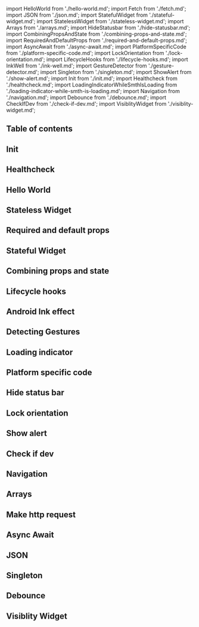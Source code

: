 import HelloWorld from './hello-world.md';
import Fetch from './fetch.md';
import JSON from './json.md';
import StatefulWidget from './stateful-widget.md';
import StatelessWidget from './stateless-widget.md';
import Arrays from './arrays.md';
import HideStatusbar from './hide-statusbar.md';
import CombiningPropsAndState from './combining-props-and-state.md';
import RequiredAndDefaultProps from './required-and-default-props.md';
import AsyncAwait from './async-await.md';
import PlatformSpecificCode from './platform-specific-code.md';
import LockOrientation from './lock-orientation.md';
import LifecycleHooks from './lifecycle-hooks.md';
import InkWell from './ink-well.md';
import GestureDetector from './gesture-detector.md';
import Singleton from './singleton.md';
import ShowAlert from './show-alert.md';
import Init from './init.md';
import Healthcheck from './healthcheck.md';
import LoadingIndicatorWhileSmthIsLoading from './loading-indicator-while-smth-is-loading.md';
import Navigation from './navigation.md';
import Debounce from './debounce.md';
import CheckIfDev from './check-if-dev.md';
import VisiblityWidget from './visiblity-widget.md';

<div className="toc-container">

## Table of contents

<!--
    Put empty heading because remark-toc replaces content until the first heading of the same level,
    so it removes closing div tag
-->

##

</div>

## Init

<Init />

## Healthcheck

<Healthcheck />

## Hello World

<HelloWorld />

## Stateless Widget

<StatelessWidget />

## Required and default props

<RequiredAndDefaultProps />

## Stateful Widget

<StatefulWidget />

## Combining props and state

<CombiningPropsAndState />

## Lifecycle hooks

<LifecycleHooks />

## Android Ink effect

<InkWell />

## Detecting Gestures

<GestureDetector />

## Loading indicator

<LoadingIndicatorWhileSmthIsLoading />

## Platform specific code

<PlatformSpecificCode />

## Hide status bar

<HideStatusbar />

## Lock orientation

<LockOrientation />

## Show alert

<ShowAlert />

## Check if dev

<CheckIfDev />

## Navigation

<Navigation />

## Arrays

<Arrays />

## Make http request

<Fetch />

## Async Await

<AsyncAwait />

## JSON

<JSON />

## Singleton

<Singleton />

## Debounce

<Debounce />

## Visiblity Widget

<VisiblityWidget />
